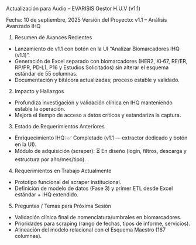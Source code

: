 Actualización para Audio – EVARISIS Gestor H.U.V (v1.1)

Fecha: 10 de septiembre, 2025
Versión del Proyecto: v1.1 – Análisis Avanzado IHQ

1) Resumen de Avances Recientes
- Lanzamiento de v1.1 con botón en la UI “Analizar Biomarcadores IHQ (v1.1)”.
- Generación de Excel separado con biomarcadores (HER2, Ki‑67, RE/ER, RP/PR, PD‑L1, P16 y Estudios Solicitados) sin alterar el esquema estándar de 55 columnas.
- Documentación y bitácora actualizadas; proceso estable y validado.

2) Impacto y Hallazgos
- Profundiza investigación y validación clínica en IHQ manteniendo estable la operación.
- Mejora el tiempo de acceso a datos críticos y estandariza la captura.

3) Estado de Requerimientos Anteriores
- Enriquecimiento IHQ: ✅ Completado (v1.1 — extractor dedicado y botón en la UI).
- Módulo de adquisición (scraper): ⏳ En diseño (login, filtros, descarga y estructura por año/mes/tipo).

4) Requerimientos en Trabajo Actualmente
- Prototipo funcional del scraper institucional.
- Definición de modelo de datos (Fase 3) y primer ETL desde Excel estándar + IHQ extendido.

5) Preguntas / Temas para Próxima Sesión
- Validación clínica final de nomenclatura/umbrales en biomarcadores.
- Prioridades para scraping (rango de fechas, tipos de informe, servicios).
- Alineación del modelo relacional con el Esquema Maestro (167 columnas).
